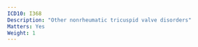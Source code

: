 ```yaml
---
ICD10: I368
Description: "Other nonrheumatic tricuspid valve disorders"
Matters: Yes
Weight: 1
---
```


